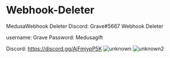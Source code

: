 
# Webhook-Deleter
MedusaWebhook Deleter
Discord: Grave#5667
  Webhook Deleter


username: Grave
Password: Medusagift

Discord: https://discord.gg/AjFmjypP5K
![unknown](https://user-images.githubusercontent.com/96474417/148698830-c93f1ac9-3acd-488d-82f8-a7ebd55c2ade.png)
![unknown2](https://user-images.githubusercontent.com/96474417/148698832-a374be7a-1333-4466-838e-6f57826ee953.png)
